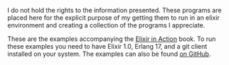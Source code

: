 I do not hold the rights to the information presented. 
These programs are placed here for the explicit purpose of my getting them to run in an elixir environment and creating a collection of the programs I appreciate.

These are the examples accompanying the [Elixir in Action](http://www.manning.com/juric/) book.
To run these examples you need to have Elixir 1.0, Erlang 17, and a git client installed on your system.
The examples can also be found [on GitHub](https://github.com/sasa1977/elixir-in-action).

